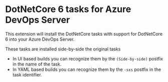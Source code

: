 # DotNetCore 6 tasks for Azure DevOps Server

This extension will install the DotNetCore tasks with support for DotNetCore 6 into your Azure DevOps Server.

These tasks are installed side-by-side the original tasks

* In UI based builds you can recognize them by the `(Side-by-side)` postfix in the name of the task.
* In YAML based builds you can recognize them by the `-sxs` postfix in the task identifier.

